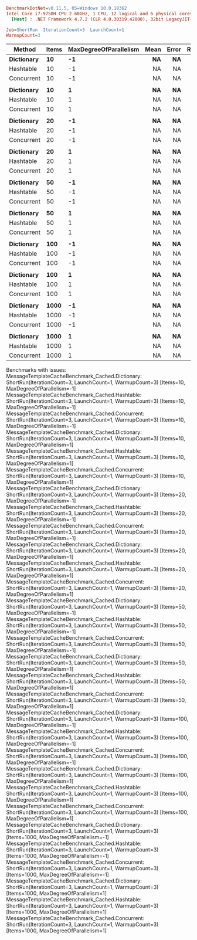 ``` ini

BenchmarkDotNet=v0.11.5, OS=Windows 10.0.18362
Intel Core i7-9750H CPU 2.60GHz, 1 CPU, 12 logical and 6 physical cores
  [Host] : .NET Framework 4.7.2 (CLR 4.0.30319.42000), 32bit LegacyJIT-v4.8.4010.0

Job=ShortRun  IterationCount=3  LaunchCount=1  
WarmupCount=3  

```
|     Method | Items | MaxDegreeOfParallelism | Mean | Error | Ratio | RatioSD |
|----------- |------ |----------------------- |-----:|------:|------:|--------:|
| **Dictionary** |    **10** |                     **-1** |   **NA** |    **NA** |     **?** |       **?** |
|  Hashtable |    10 |                     -1 |   NA |    NA |     ? |       ? |
| Concurrent |    10 |                     -1 |   NA |    NA |     ? |       ? |
|            |       |                        |      |       |       |         |
| **Dictionary** |    **10** |                      **1** |   **NA** |    **NA** |     **?** |       **?** |
|  Hashtable |    10 |                      1 |   NA |    NA |     ? |       ? |
| Concurrent |    10 |                      1 |   NA |    NA |     ? |       ? |
|            |       |                        |      |       |       |         |
| **Dictionary** |    **20** |                     **-1** |   **NA** |    **NA** |     **?** |       **?** |
|  Hashtable |    20 |                     -1 |   NA |    NA |     ? |       ? |
| Concurrent |    20 |                     -1 |   NA |    NA |     ? |       ? |
|            |       |                        |      |       |       |         |
| **Dictionary** |    **20** |                      **1** |   **NA** |    **NA** |     **?** |       **?** |
|  Hashtable |    20 |                      1 |   NA |    NA |     ? |       ? |
| Concurrent |    20 |                      1 |   NA |    NA |     ? |       ? |
|            |       |                        |      |       |       |         |
| **Dictionary** |    **50** |                     **-1** |   **NA** |    **NA** |     **?** |       **?** |
|  Hashtable |    50 |                     -1 |   NA |    NA |     ? |       ? |
| Concurrent |    50 |                     -1 |   NA |    NA |     ? |       ? |
|            |       |                        |      |       |       |         |
| **Dictionary** |    **50** |                      **1** |   **NA** |    **NA** |     **?** |       **?** |
|  Hashtable |    50 |                      1 |   NA |    NA |     ? |       ? |
| Concurrent |    50 |                      1 |   NA |    NA |     ? |       ? |
|            |       |                        |      |       |       |         |
| **Dictionary** |   **100** |                     **-1** |   **NA** |    **NA** |     **?** |       **?** |
|  Hashtable |   100 |                     -1 |   NA |    NA |     ? |       ? |
| Concurrent |   100 |                     -1 |   NA |    NA |     ? |       ? |
|            |       |                        |      |       |       |         |
| **Dictionary** |   **100** |                      **1** |   **NA** |    **NA** |     **?** |       **?** |
|  Hashtable |   100 |                      1 |   NA |    NA |     ? |       ? |
| Concurrent |   100 |                      1 |   NA |    NA |     ? |       ? |
|            |       |                        |      |       |       |         |
| **Dictionary** |  **1000** |                     **-1** |   **NA** |    **NA** |     **?** |       **?** |
|  Hashtable |  1000 |                     -1 |   NA |    NA |     ? |       ? |
| Concurrent |  1000 |                     -1 |   NA |    NA |     ? |       ? |
|            |       |                        |      |       |       |         |
| **Dictionary** |  **1000** |                      **1** |   **NA** |    **NA** |     **?** |       **?** |
|  Hashtable |  1000 |                      1 |   NA |    NA |     ? |       ? |
| Concurrent |  1000 |                      1 |   NA |    NA |     ? |       ? |

Benchmarks with issues:
  MessageTemplateCacheBenchmark_Cached.Dictionary: ShortRun(IterationCount=3, LaunchCount=1, WarmupCount=3) [Items=10, MaxDegreeOfParallelism=-1]
  MessageTemplateCacheBenchmark_Cached.Hashtable: ShortRun(IterationCount=3, LaunchCount=1, WarmupCount=3) [Items=10, MaxDegreeOfParallelism=-1]
  MessageTemplateCacheBenchmark_Cached.Concurrent: ShortRun(IterationCount=3, LaunchCount=1, WarmupCount=3) [Items=10, MaxDegreeOfParallelism=-1]
  MessageTemplateCacheBenchmark_Cached.Dictionary: ShortRun(IterationCount=3, LaunchCount=1, WarmupCount=3) [Items=10, MaxDegreeOfParallelism=1]
  MessageTemplateCacheBenchmark_Cached.Hashtable: ShortRun(IterationCount=3, LaunchCount=1, WarmupCount=3) [Items=10, MaxDegreeOfParallelism=1]
  MessageTemplateCacheBenchmark_Cached.Concurrent: ShortRun(IterationCount=3, LaunchCount=1, WarmupCount=3) [Items=10, MaxDegreeOfParallelism=1]
  MessageTemplateCacheBenchmark_Cached.Dictionary: ShortRun(IterationCount=3, LaunchCount=1, WarmupCount=3) [Items=20, MaxDegreeOfParallelism=-1]
  MessageTemplateCacheBenchmark_Cached.Hashtable: ShortRun(IterationCount=3, LaunchCount=1, WarmupCount=3) [Items=20, MaxDegreeOfParallelism=-1]
  MessageTemplateCacheBenchmark_Cached.Concurrent: ShortRun(IterationCount=3, LaunchCount=1, WarmupCount=3) [Items=20, MaxDegreeOfParallelism=-1]
  MessageTemplateCacheBenchmark_Cached.Dictionary: ShortRun(IterationCount=3, LaunchCount=1, WarmupCount=3) [Items=20, MaxDegreeOfParallelism=1]
  MessageTemplateCacheBenchmark_Cached.Hashtable: ShortRun(IterationCount=3, LaunchCount=1, WarmupCount=3) [Items=20, MaxDegreeOfParallelism=1]
  MessageTemplateCacheBenchmark_Cached.Concurrent: ShortRun(IterationCount=3, LaunchCount=1, WarmupCount=3) [Items=20, MaxDegreeOfParallelism=1]
  MessageTemplateCacheBenchmark_Cached.Dictionary: ShortRun(IterationCount=3, LaunchCount=1, WarmupCount=3) [Items=50, MaxDegreeOfParallelism=-1]
  MessageTemplateCacheBenchmark_Cached.Hashtable: ShortRun(IterationCount=3, LaunchCount=1, WarmupCount=3) [Items=50, MaxDegreeOfParallelism=-1]
  MessageTemplateCacheBenchmark_Cached.Concurrent: ShortRun(IterationCount=3, LaunchCount=1, WarmupCount=3) [Items=50, MaxDegreeOfParallelism=-1]
  MessageTemplateCacheBenchmark_Cached.Dictionary: ShortRun(IterationCount=3, LaunchCount=1, WarmupCount=3) [Items=50, MaxDegreeOfParallelism=1]
  MessageTemplateCacheBenchmark_Cached.Hashtable: ShortRun(IterationCount=3, LaunchCount=1, WarmupCount=3) [Items=50, MaxDegreeOfParallelism=1]
  MessageTemplateCacheBenchmark_Cached.Concurrent: ShortRun(IterationCount=3, LaunchCount=1, WarmupCount=3) [Items=50, MaxDegreeOfParallelism=1]
  MessageTemplateCacheBenchmark_Cached.Dictionary: ShortRun(IterationCount=3, LaunchCount=1, WarmupCount=3) [Items=100, MaxDegreeOfParallelism=-1]
  MessageTemplateCacheBenchmark_Cached.Hashtable: ShortRun(IterationCount=3, LaunchCount=1, WarmupCount=3) [Items=100, MaxDegreeOfParallelism=-1]
  MessageTemplateCacheBenchmark_Cached.Concurrent: ShortRun(IterationCount=3, LaunchCount=1, WarmupCount=3) [Items=100, MaxDegreeOfParallelism=-1]
  MessageTemplateCacheBenchmark_Cached.Dictionary: ShortRun(IterationCount=3, LaunchCount=1, WarmupCount=3) [Items=100, MaxDegreeOfParallelism=1]
  MessageTemplateCacheBenchmark_Cached.Hashtable: ShortRun(IterationCount=3, LaunchCount=1, WarmupCount=3) [Items=100, MaxDegreeOfParallelism=1]
  MessageTemplateCacheBenchmark_Cached.Concurrent: ShortRun(IterationCount=3, LaunchCount=1, WarmupCount=3) [Items=100, MaxDegreeOfParallelism=1]
  MessageTemplateCacheBenchmark_Cached.Dictionary: ShortRun(IterationCount=3, LaunchCount=1, WarmupCount=3) [Items=1000, MaxDegreeOfParallelism=-1]
  MessageTemplateCacheBenchmark_Cached.Hashtable: ShortRun(IterationCount=3, LaunchCount=1, WarmupCount=3) [Items=1000, MaxDegreeOfParallelism=-1]
  MessageTemplateCacheBenchmark_Cached.Concurrent: ShortRun(IterationCount=3, LaunchCount=1, WarmupCount=3) [Items=1000, MaxDegreeOfParallelism=-1]
  MessageTemplateCacheBenchmark_Cached.Dictionary: ShortRun(IterationCount=3, LaunchCount=1, WarmupCount=3) [Items=1000, MaxDegreeOfParallelism=1]
  MessageTemplateCacheBenchmark_Cached.Hashtable: ShortRun(IterationCount=3, LaunchCount=1, WarmupCount=3) [Items=1000, MaxDegreeOfParallelism=1]
  MessageTemplateCacheBenchmark_Cached.Concurrent: ShortRun(IterationCount=3, LaunchCount=1, WarmupCount=3) [Items=1000, MaxDegreeOfParallelism=1]
